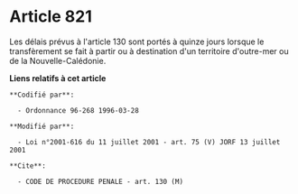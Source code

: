 # Article 821

Les délais prévus à l'article 130 sont portés à quinze jours lorsque le transfèrement se fait à partir ou à destination d'un
territoire d'outre-mer ou de la Nouvelle-Calédonie.

**Liens relatifs à cet article**

	**Codifié par**:

	  - Ordonnance 96-268 1996-03-28

	**Modifié par**:

	  - Loi n°2001-616 du 11 juillet 2001 - art. 75 (V) JORF 13 juillet 2001

	**Cite**:

	  - CODE DE PROCEDURE PENALE - art. 130 (M)
